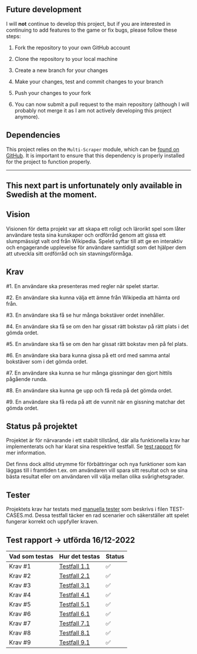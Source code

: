 
## Future development

I will **not** continue to develop this project, but if you are interested in continuing to add features to the game or fix bugs, please follow these steps:

1. Fork the repository to your own GitHub account
2. Clone the repository to your local machine
3. Create a new branch for your changes
4. Make your changes, test and commit changes to your branch
5. Push your changes to your fork

6. You can now submit a pull request to the main repository (although I will probably not merge it as I am not actively developing this project anymore).

## Dependencies
This project relies on the `Multi-Scraper` module, which can be [found on GitHub](https://github.com/amanda-mollestal/multi-scraper). It is important to ensure that this dependency is properly installed for the project to function properly.

---

## This next part is unfortunately only available in Swedish at the moment.

## Vision

Visionen för detta projekt var att skapa ett roligt och lärorikt spel som låter användare testa sina kunskaper och ordförråd genom att gissa ett slumpmässigt valt ord från Wikipedia. Spelet syftar till att ge en interaktiv och engagerande upplevelse för användare samtidigt som det hjälper dem att utveckla sitt ordförråd och sin stavningsförmåga.

## Krav
#1. En användare ska presenteras med regler när spelet startar.

#2. En användare ska kunna välja ett ämne från Wikipedia att hämta ord från.

#3. En användare ska få se hur många bokstäver ordet innehåller. 

#4. En användare ska få se om den har gissat rätt bokstav på rätt plats i det gömda ordet.

#5. En användare ska få se om den har gissat rätt bokstav men på fel plats.

#6. En användare ska bara kunna gissa på ett ord med samma antal bokstäver som i det gömda ordet.

#7. En användare ska kunna se hur många gissningar den gjort hittils pågående runda.

#8. En användare ska kunna ge upp och få reda på det gömda ordet.

#9. En användare ska få reda på att de vunnit när en gissning matchar det gömda ordet.

## Status på projektet
Projektet är för närvarande i ett stabilt tillstånd, där alla funktionella krav har implementerats och har klarat sina respektive testfall. Se [test rapport](#test-rapport---utförda-16/12-2022) för mer information.

Det finns dock alltid utrymme för förbättringar och nya funktioner som kan läggas till i framtiden t.ex. om användaren vill spara sitt resultat och se sina bästa resultat eller om användaren vill välja mellan olika svårighetsgrader.


## Tester
Projektets krav har testats med [manuella tester](TEST-CASES.md) som beskrivs i filen TEST-CASES.md. Dessa testfall täcker en rad scenarier och säkerställer att spelet fungerar korrekt och uppfyller kraven.

## Test rapport -> utförda 16/12-2022

| Vad som testas  | Hur det testas                                             | Status             |
|-----------------|------------------------------------------------------------|--------------------|
| Krav #1         | [Testfall 1.1](TEST-CASES.md#test-av-krav-1---testfall-11) | :white_check_mark: |
| Krav #2         | [Testfall 2.1](TEST-CASES.md#test-av-krav-2---testfall-21) | :white_check_mark: |
| Krav #3         | [Testfall 3.1](TEST-CASES.md#test-av-krav-3---testfall-31) | :white_check_mark: |
| Krav #4         | [Testfall 4.1](TEST-CASES.md#test-av-krav-4---testfall-41) | :white_check_mark: |
| Krav #5         | [Testfall 5.1](TEST-CASES.md#test-av-krav-5---testfall-51) | :white_check_mark: |
| Krav #6         | [Testfall 6.1](TEST-CASES.md#test-av-krav-6---testfall-61) | :white_check_mark: |
| Krav #7         | [Testfall 7.1](TEST-CASES.md#test-av-krav-7---testfall-71) | :white_check_mark: |
| Krav #8         | [Testfall 8.1](TEST-CASES.md#test-av-krav-8---testfall-81) | :white_check_mark: |
| Krav #9         | [Testfall 9.1](TEST-CASES.md#test-av-krav-9---testfall-91) | :white_check_mark: | 



